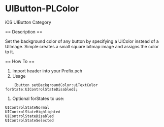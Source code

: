 # UIButton-PLColor
iOS UIButton Category

== Description ==

Set the background color of any button by specifying a UIColor instead of a UIImage. Simple creates a small square bitmap image and assigns the color to it.

== How To ==

1. Import header into your Prefix.pch
1. Usage
```
    [button setBackgroundColor:uiTextColor forState:UIControlStateDisabled];
```
1. Optional forStates to use:
```
UIControlStateNormal
UIControlStateHighlighted
UIControlStateDisabled
UIControlStateSelected
```
